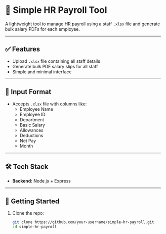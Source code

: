 # 🧾 Simple HR Payroll Tool

A lightweight tool to manage HR payroll using a staff `.xlsx` file and generate bulk salary PDFs for each employee.

---

## ✅ Features

- Upload `.xlsx` file containing all staff details  
- Generate bulk PDF salary slips for all staff  
- Simple and minimal interface

---

## 📁 Input Format

- Accepts `.xlsx` file with columns like:
  - Employee Name
  - Employee ID
  - Department
  - Basic Salary
  - Allowances
  - Deductions
  - Net Pay
  - Month

---

## 🛠️ Tech Stack

- **Backend:** Node.js + Express  

---

## 🚀 Getting Started

1. Clone the repo:
   ```bash
   git clone https://github.com/your-username/simple-hr-payroll.git
   cd simple-hr-payroll
